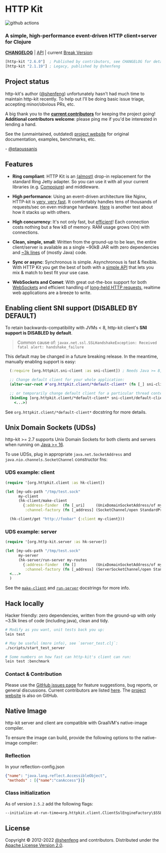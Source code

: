 # HTTP Kit

![github actions](https://github.com/http-kit/http-kit/actions/workflows/build.yml/badge.svg)

### A simple, high-performance event-driven HTTP client+server for Clojure

**[CHANGELOG][]** | [API][] | current [Break Version][]:

```clojure
[http-kit "2.6.0"]  ; Published by contributors, see CHANGELOG for details (stable)
[http-kit "2.1.19"] ; Legacy, published by @shenfeng
```

## Project status

http-kit's author ([@shenfeng][]) unfortunately hasn't had much time to maintain http-kit recently. To help out I'll be doing basic issue triage, accepting minor/obvious PRs, etc.

A big thank you to the **[current contributors](https://github.com/http-kit/http-kit/graphs/contributors)** for keeping the project going! **Additional contributors welcome**: please ping me if you'd be interested in lending a hand.

See the (unmaintained, outdated) [project website][] for original documentation, examples, benchmarks, etc.

\- [@ptaoussanis][]

## Features

- **Ring compliant**: HTTP Kit is an [(almost)](http://http-kit.github.io/migration.html) drop-in replacement for the standard Ring Jetty adapter. So you can use it with all your current libraries (e.g. [Compojure](http://http-kit.github.io/server.html#routing)) and middleware.

- **High performance**: Using an event-driven architecture like Nginx, HTTP-kit is [very, very fast](https://github.com/ptaoussanis/clojure-web-server-benchmarks). It comfortably handles tens of thousands of requests/sec on even midrange hardware. [Here](http://www.techempower.com/benchmarks/#section=data-r3) is another test about how it stacks up with others.

- **High concurrency**: It's not only fast, but [efficient](http://http-kit.github.io/600k-concurrent-connection-http-kit.html)! Each connection costs nothing but a few kB of memory. RAM usage grows O(n) with connections.

- **Clean, simple, small**: Written from the ground-up to be lean, the entire client/server is available as a single ~90kB JAR with zero dependencies and [~3k lines](http://http-kit.github.io/http-kit-clean-small.html) of (mostly Java) code.

- **Sync or async**: Synchronous is simple. Asynchronous is fast & flexible. With HTTP Kit you get the best of both with a [simple API](http://http-kit.github.io/client.html) that lets you mix & match to best fit your use case.

- **WebSockets and Comet**: With great out-the-box support for both [WebSockets](http://http-kit.github.io/server.html#websocket) and efficient handling of [long-held HTTP requests](http://http-kit.github.io/server.html#async), realtime web applications are a breeze to write.

## Enabling client SNI support (DISABLED BY DEFAULT)

To retain backwards-compatibility with JVMs < 8, http-kit client's **SNI support is DISABLED by default**.

> Common cause of: `javax.net.ssl.SSLHandshakeException: Received fatal alert: handshake_failure`

This default may be changed in a future breaking release. In the meantime, manually enabling support is easy:

```clojure
  (:require [org.httpkit.sni-client :as sni-client]) ; Needs Java >= 8, http-kit >= 2.4.0-alpha6

  ;; Change default client for your whole application:
  (alter-var-root #'org.httpkit.client/*default-client* (fn [_] sni-client/default-client))

  ;; or temporarily change default client for a particular thread context:
  (binding [org.httpkit.client/*default-client* sni-client/default-client]
    <...>)
```
See `org.httpkit.client/*default-client*` docstring for more details.

## Unix Domain Sockets (UDSs)

http-kit >= 2.7 supports Unix Domain Sockets for both clients and servers  when running on [Java >= 16](https://openjdk.org/jeps/380).

To use UDSs, plug in appropriate `java.net.SocketAddress` and `java.nio.channels.SocketChannel` constructor fns:

### UDS example: client

```clojure
(require '[org.httpkit.client :as hk-client])

(let [my-uds-path "/tmp/test.sock"
      my-client
      (hk-client/make-client
        {:address-finder  (fn [_uri]     (UnixDomainSocketAddress/of my-uds-path))
         :channel-factory (fn [_address] (SocketChannel/open StandardProtocolFamily/UNIX))})]

  (hk-client/get "http://foobar" {:client my-client}))
```

### UDS example: server

```clojure
(require '[org.http-kit.server :as hk-server])

(let [my-uds-path "/tmp/test.sock"
      my-server
      (hk-server/run-server my-routes
        {:address-finder  (fn []         (UnixDomainSocketAddress/of my-uds-path))
         :channel-factory (fn [_address] (ServerSocketChannel/open StandardProtocolFamily/UNIX))})]
  <...>
  )
```

See the [`make-client`](http://http-kit.github.io/http-kit/org.httpkit.client.html#var-make-client) and [`run-server`](http://http-kit.github.io/http-kit/org.httpkit.server.html#var-run-server) docstrings for more info.

## Hack locally

Hacker friendly: zero dependencies, written from the ground-up with only ~3.5k lines of code (including java), clean and tidy.

```sh
# Modify as you want, unit tests back you up:
lein test

# May be useful (more info), see `server_test.clj`:
./scripts/start_test_server

# Some numbers on how fast can http-kit's client can run:
lein test :benchmark
```

### Contact & Contribution

Please use the [GitHub issues page](https://github.com/http-kit/http-kit/issues) for feature suggestions, bug reports, or general discussions. Current contributors are listed [here](https://github.com/http-kit/http-kit/graphs/contributors). The [project website][] is also on GitHub.

## Native Image

http-kit server and client are compatible with GraalVM's native-image compiler.

To ensure the image can build, provide the following options to the native-image compiler:

### Reflection

In your reflection-config.json

```json
{"name": "java.lang.reflect.AccessibleObject",
 "methods" : [{"name":"canAccess"}]}
```

### Class initialization

As of version `2.5.2` add the following flags:

```sh
--initialize-at-run-time=org.httpkit.client.ClientSslEngineFactory\$SSLHolder
```

## License

Copyright &copy; 2012-2022 [@shenfeng][] and contributors. Distributed under the [Apache License Version 2.0](http://www.apache.org/licenses/LICENSE-2.0.html).

[CHANGELOG]: https://github.com/http-kit/http-kit/releases
[API]: http://http-kit.github.io/http-kit/
[@shenfeng]: https://github.com/shenfeng
[@ptaoussanis]: https://github.com/ptaoussanis
[project website]: https://http-kit.github.io
[Break Version]: https://github.com/ptaoussanis/encore/blob/master/BREAK-VERSIONING.md
